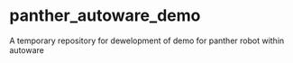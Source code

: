 # panther_autoware_demo
A temporary repository for dewelopment of demo for panther robot within autoware
